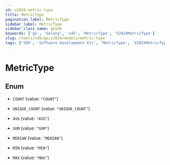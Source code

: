 ```yaml
---
id: v2024-metric-type
title: MetricType
pagination_label: MetricType
sidebar_label: MetricType
sidebar_class_name: gosdk
keywords: ['go', 'Golang', 'sdk', 'MetricType', 'V2024MetricType']
slug: /tools/sdk/go/v2024/models/metric-type
tags: ['SDK', 'Software Development Kit', 'MetricType', 'V2024MetricType']
---
```


# MetricType

## Enum

- `COUNT` (value: `"COUNT"`)

- `UNIQUE_COUNT` (value: `"UNIQUE_COUNT"`)

- `AVG` (value: `"AVG"`)

- `SUM` (value: `"SUM"`)

- `MEDIAN` (value: `"MEDIAN"`)

- `MIN` (value: `"MIN"`)

- `MAX` (value: `"MAX"`)
